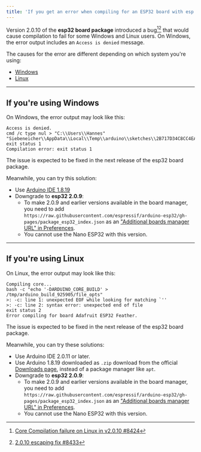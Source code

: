 ```yaml
---
title: 'If you get an error when compiling for an ESP32 board with esp board package 2.0.10 on Windows or Linux'
---
```


Version 2.0.10 of the **esp32 board package** introduced a bug[^github-issue][^github-pr] that would cause compilation to fail for some Windows and Linux users. On Windows, the error output includes an `Access is denied` message.

[^github-issue]: [Core Compilation failure on Linux in v2.0.10 #8424](https://github.com/espressif/arduino-esp32/issues/8424)
[^github-pr]: [2.0.10 escaping fix #8433](https://github.com/espressif/arduino-esp32/pull/8433)

The causes for the error are different depending on which system you're using:

* [Windows](#windows)
* [Linux](#linux)

---

<a id="windows"></a>

## If you're using Windows

On Windows, the error output may look like this:

```
Access is denied.
cmd /c type nul > "C:\\Users\\Hannes" "Siebeneicher\\AppData\\Local\\Temp\\arduino\\sketches\\2B717D34C8CC4EA7678C7773DD033E96/file_opts"
exit status 1
Compilation error: exit status 1
```

The issue is expected to be fixed in the next release of the esp32 board package.

Meanwhile, you can try this solution:

* Use <a class="link-download" href="https://downloads.arduino.cc/arduino-1.8.19-windows.exe">Arduino IDE 1.8.19</a>
* Downgrade to **esp32 2.0.9**:
  * To make 2.0.9 and earlier versions available in the board manager, you need to add `https://raw.githubusercontent.com/espressif/arduino-esp32/gh-pages/package_esp32_index.json` as an ["Additional boards manager URL" in Preferences](https://support.arduino.cc/hc/en-us/articles/360016466340-Add-third-party-platforms-to-the-Boards-Manager-in-Arduino-IDE).
  * You cannot use the Nano ESP32 with this version.

---

<a id="linux"></a>

## If you're using Linux

On Linux, the error output may look like this:

```
Compiling core...
bash -c "echo '-DARDUINO_CORE_BUILD' > /tmp/arduino_build_925905/file_opts"
>: -c: line 1: unexpected EOF while looking for matching `''
>: -c: line 2: syntax error: unexpected end of file
exit status 2
Error compiling for board Adafruit ESP32 Feather.
```

The issue is expected to be fixed in the next release of the esp32 board package.

Meanwhile, you can try these solutions:

* Use Arduino IDE 2.0.11 or later.
* Use Arduino 1.8.19 downloaded as `.zip` download from the official <a class="link-download" href="https://www.arduino.cc/en/software#legacy-ide-18x">Downloads page</a>, instead of a package manager like `apt`.
* Downgrade to **esp32 2.0.9**:
  * To make 2.0.9 and earlier versions available in the board manager, you need to add `https://raw.githubusercontent.com/espressif/arduino-esp32/gh-pages/package_esp32_index.json` as an ["Additional boards manager URL" in Preferences](https://support.arduino.cc/hc/en-us/articles/360016466340-Add-third-party-platforms-to-the-Boards-Manager-in-Arduino-IDE).
  * You cannot use the Nano ESP32 with this version.
